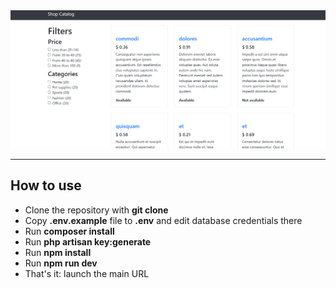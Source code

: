 <img src="shopcatalogs.png">

---

## How to use

- Clone the repository with __git clone__
- Copy __.env.example__ file to __.env__ and edit database credentials there
- Run __composer install__
- Run __php artisan key:generate__
- Run __npm install__ 
- Run __npm run dev__ 
- That's it: launch the main URL
